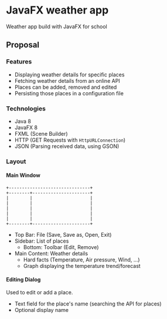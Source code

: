# JavaFX weather app
Weather app build with JavaFX for school

## Proposal

### Features

* Displaying weather details for specific places
* Fetching weather details from an online API
* Places can be added, removed and edited
* Persisting those places in a configuration file

### Technologies

* Java 8
* JavaFX 8
* FXML (Scene Builder)
* HTTP (GET Requests with `HttpURLConnection`)
* JSON (Parsing received data, using GSON)

### Layout

#### Main Window

```
+-------------------------------+
+--------+----------------------+
|        |                      |
|        |                      |
|        |                      |
|        |                      |
|        |                      |
+--------+----------------------+

```

* Top Bar: File (Save, Save as, Open, Exit)
* Sidebar: List of places
  - Bottom: Toolbar (Edit, Remove)
* Main Content: Weather details
  - Hard facts (Temperature, Air pressure, Wind, ...)
  - Graph displaying the temperature trend/forecast

#### Editing Dialog

Used to edit or add a place.

* Text field for the place's name (searching the API for places)
* Optional display name

